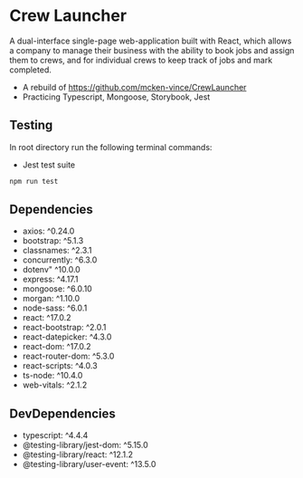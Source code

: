# Crew Launcher

A dual-interface single-page web-application built with React, which allows a company to manage their business with the ability to book jobs and assign them to crews, and for individual crews to keep track of jobs and mark completed.

- A rebuild of https://github.com/mcken-vince/CrewLauncher
- Practicing Typescript, Mongoose, Storybook, Jest

## Testing
In root directory run the following terminal commands:
- Jest test suite
```bash
npm run test
```

## Dependencies
- axios: ^0.24.0
- bootstrap: ^5.1.3
- classnames: ^2.3.1
- concurrently: ^6.3.0
- dotenv" ^10.0.0
- express: ^4.17.1
- mongoose: ^6.0.10
- morgan: ^1.10.0
- node-sass: ^6.0.1
- react: ^17.0.2
- react-bootstrap: ^2.0.1
- react-datepicker: ^4.3.0
- react-dom: ^17.0.2
- react-router-dom: ^5.3.0
- react-scripts: ^4.0.3
- ts-node: ^10.4.0
- web-vitals: ^2.1.2

## DevDependencies
- typescript: ^4.4.4
- @testing-library/jest-dom: ^5.15.0
- @testing-library/react: ^12.1.2
- @testing-library/user-event: ^13.5.0
